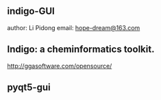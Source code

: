 ## indigo-GUI
author: Li Pidong
email: hope-dream@163.com

## Indigo: a cheminformatics toolkit.
http://ggasoftware.com/opensource/

## pyqt5-gui
